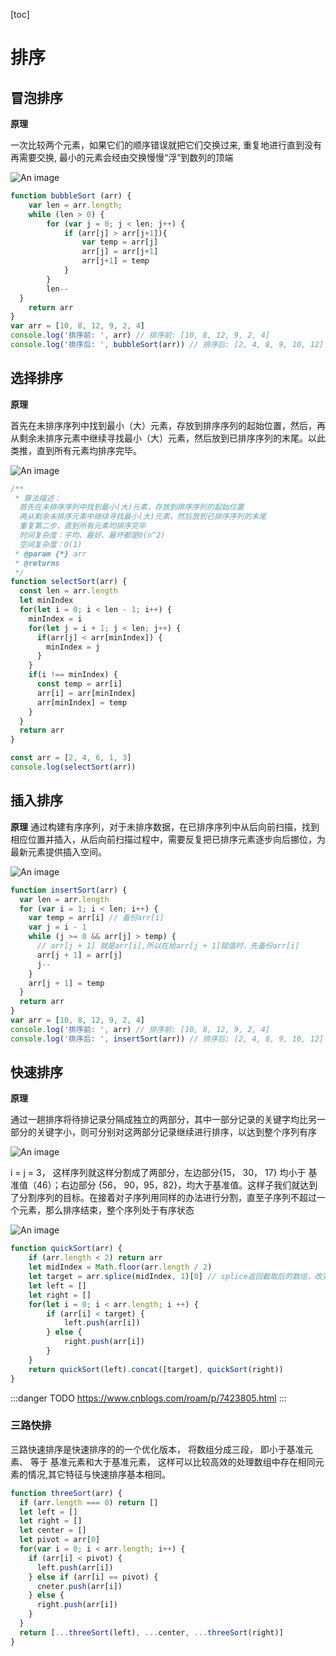 [toc]
# 排序

## 冒泡排序

**原理**  

一次比较两个元素，如果它们的顺序错误就把它们交换过来, 重复地进行直到没有再需要交换, 最小的元素会经由交换慢慢“浮”到数列的顶端 

![An image](https://github.com/MY729/BLOG/raw/gh-pages/img/算法/冒泡排序.gif)

```js
function bubbleSort (arr) {
	var len = arr.length;
	while (len > 0) {
		for (var j = 0; j < len; j++) {
			if (arr[j] > arr[j+1]){
				var temp = arr[j]
				arr[j] = arr[j+1]
				arr[j+1] = temp
			}
		}
		len--
  }
	return arr
}
var arr = [10, 8, 12, 9, 2, 4]
console.log('排序前: ', arr) // 排序前: [10, 8, 12, 9, 2, 4]
console.log('排序后: ', bubbleSort(arr)) // 排序后: [2, 4, 8, 9, 10, 12]
```

## 选择排序

**原理**

首先在未排序序列中找到最小（大）元素，存放到排序序列的起始位置，然后，再从剩余未排序元素中继续寻找最小（大）元素，然后放到已排序序列的末尾。以此类推，直到所有元素均排序完毕。

![An image](https://github.com/MY729/BLOG/raw/gh-pages/img/算法/选择排序.gif)  

```js
/**
 * 算法描述：
  首先在未排序序列中找到最小(大)元素，存放到排序序列的起始位置
  再从剩余未排序元素中继续寻找最小(大)元素，然后放到已排序序列的末尾
  重复第二步，直到所有元素均排序完毕
  时间复杂度：平均、最好、最坏都是O(n^2)
  空间复杂度：O(1)
 * @param {*} arr
 * @returns
 */
function selectSort(arr) {
  const len = arr.length
  let minIndex
  for(let i = 0; i < len - 1; i++) {
    minIndex = i
    for(let j = i + 1; j < len; j++) {
      if(arr[j] < arr[minIndex]) {
        minIndex = j
      }
    }
    if(i !== minIndex) {
      const temp = arr[i]
      arr[i] = arr[minIndex]
      arr[minIndex] = temp
    }
  }
  return arr
}

const arr = [2, 4, 6, 1, 3]
console.log(selectSort(arr))
```

## 插入排序

**原理**
通过构建有序序列，对于未排序数据，在已排序序列中从后向前扫描，找到相应位置并插入，从后向前扫描过程中，需要反复把已排序元素逐步向后挪位，为最新元素提供插入空间。

![An image](https://github.com/MY729/BLOG/raw/gh-pages/img/算法/插入排序.gif)

```js
function insertSort(arr) {
  var len = arr.length
  for (var i = 1; i < len; i++) {
    var temp = arr[i] // 备份arr[i]
    var j = i - 1
    while (j >= 0 && arr[j] > temp) {
      // arr[j + 1] 就是arr[i],所以在给arr[j + 1]赋值时，先备份arr[i]
      arr[j + 1] = arr[j]
      j--
    }
    arr[j + 1] = temp
  }
  return arr
}
var arr = [10, 8, 12, 9, 2, 4]
console.log('排序前: ', arr) // 排序前: [10, 8, 12, 9, 2, 4]
console.log('排序后: ', insertSort(arr)) // 排序后: [2, 4, 8, 9, 10, 12]
```

## 快速排序

**原理**

通过一趟排序将待排记录分隔成独立的两部分，其中一部分记录的关键字均比另一部分的关键字小，则可分别对这两部分记录继续进行排序，以达到整个序列有序

![An image](https://github.com/MY729/BLOG/raw/gh-pages/img/算法/快速排序.jpg)

i = j = 3， 这样序列就这样分割成了两部分，左边部分{15， 30， 17} 均小于 基准值（46）；右边部分 {56， 90，95，82}，均大于基准值。这样子我们就达到了分割序列的目标。在接着对子序列用同样的办法进行分割，直至子序列不超过一个元素，那么排序结束，整个序列处于有序状态

![An image](https://github.com/MY729/BLOG/raw/gh-pages/img/算法/快速排序.gif)

```js
function quickSort(arr) {
    if (arr.length < 2) return arr
    let midIndex = Math.floor(arr.length / 2)
    let target = arr.splice(midIndex, 1)[0] // splice返回截取后的数组，改变原数组
    let left = []
    let right = []
    for(let i = 0; i < arr.length; i ++) {
        if (arr[i] < target) {
            left.push(arr[i])
        } else {
            right.push(arr[i])
        }
    }
    return quickSort(left).concat([target], quickSort(right))
}
```

:::danger TODO
https://www.cnblogs.com/roam/p/7423805.html
:::


### 三路快排

三路快速排序是快速排序的的一个优化版本， 将数组分成三段， 即小于基准元素、 等于 基准元素和大于基准元素， 这样可以比较高效的处理数组中存在相同元素的情况,其它特征与快速排序基本相同。

```js
function threeSort(arr) {
  if (arr.length === 0) return []
  let left = []
  let right = []
  let center = []
  let pivot = arr[0]
  for(var i = 0; i < arr.length; i++) {
    if (arr[i] < pivot) {
      left.push(arr[i])
    } else if (arr[i] == pivot) {
      cneter.push(arr[i])
    } else {
      right.push(arr[i])
    }
  }
  return [...threeSort(left), ...center, ...threeSort(right)]
}